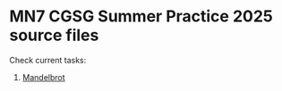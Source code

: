 # MN7 CGSG Summer Practice 2025 source files
Check current tasks:

1. [Mandelbrot](https://maryasch.github.io/task1/)
